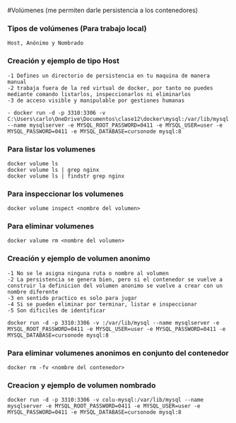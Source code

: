 #Volúmenes (me permiten darle persistencia a los contenedores)

### Tipos de volúmenes (Para trabajo local)
```
Host, Anónimo y Nombrado
```

### Creación y ejemplo de tipo Host
```
-1 Defines un directorio de persistencia en tu maquina de manera manual
-2 trabaja fuera de la red virtual de docker, por tanto no puedes mediante comando listarlos, inspeccionarlos ni eliminarlos
-3 de acceso visible y manipulable por gestiones humanas

- docker run -d -p 3310:3306 -v C:\Users\carlo\OneDrive\Documentos\clase12\docker\mysql:/var/lib/mysql --name mysqlserver -e MYSQL_ROOT_PASSWORD=0411 -e MYSQL_USER=user -e MYSQL_PASSWORD=0411 -e MYSQL_DATABASE=cursonode mysql:8
```

### Para listar los volumenes

```
docker volume ls
docker volume ls | grep nginx
docker volume ls | findstr grep nginx
```

### Para inspeccionar los volumenes

```
docker volume inspect <nombre del volumen>
```

### Para eliminar volumenes

```
docker valume rm <nombre del volumen>
```


### Creación y ejemplo de volumen anonimo

```
-1 No se le asigna ninguna ruta o nombre al volumen
-2 La persistencia se genera bien, pero si el contenedor se vuelve a construir la definicion del volumen anonimo se vuelve a crear con un nombre diferente
-3 en sentido practico es solo para jugar
-4 Si se pueden eliminar por terminar, listar e inspeccionar
-5 Son dificiles de identificar

docker run -d -p 3310:3306 -v :/var/lib/mysql --name mysqlserver -e MYSQL_ROOT_PASSWORD=0411 -e MYSQL_USER=user -e MYSQL_PASSWORD=0411 -e MYSQL_DATABASE=cursonode mysql:8
```

### Para eliminar volumenes anonimos en conjunto del contenedor

```
docker rm -fv <nombre del contenedor>
```


### Creacion y ejemplo de volumen nombrado

```
docker run -d -p 3310:3306 -v colu-mysql:/var/lib/mysql --name mysqlserver -e MYSQL_ROOT_PASSWORD=0411 -e MYSQL_USER=user -e MYSQL_PASSWORD=0411 -e MYSQL_DATABASE=cursonode mysql:8
```